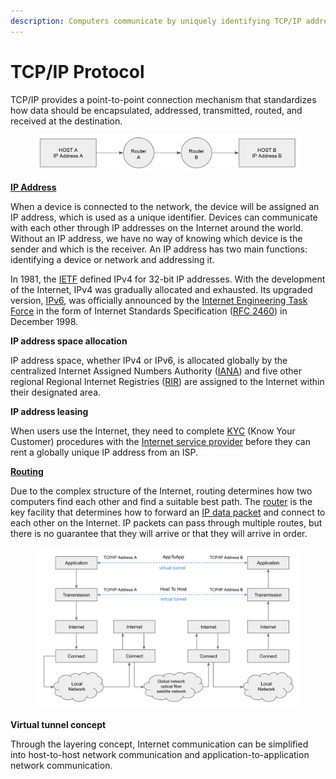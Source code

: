 ```yaml
---
description: Computers communicate by uniquely identifying TCP/IP addresses
---
```


# TCP/IP Protocol

TCP/IP provides a point-to-point connection mechanism that standardizes how data should be encapsulated, addressed, transmitted, routed, and received at the destination.

<figure><img src="../../../.gitbook/assets/image (2) (1) (1).png" alt=""><figcaption></figcaption></figure>

[**IP Address**](https://en.wikipedia.org/wiki/IP\_address)

When a device is connected to the network, the device will be assigned an IP address, which is used as a unique identifier. Devices can communicate with each other through IP addresses on the Internet around the world. Without an IP address, we have no way of knowing which device is the sender and which is the receiver. An IP address has two main functions: identifying a device or network and addressing it.

In 1981, the [IETF](https://www.ietf.org/) defined IPv4 for 32-bit IP addresses. With the development of the Internet, IPv4 was gradually allocated and exhausted. Its upgraded version, [IPv6](https://datatracker.ietf.org/doc/html/rfc2460), was officially announced by the [Internet Engineering Task Force](https://en.wikipedia.org/wiki/Internet\_Engineering\_Task\_Force) in the form of Internet Standards Specification ([RFC 2460](https://datatracker.ietf.org/doc/html/rfc2460)) in December 1998.

**IP address space allocation**

IP address space, whether IPv4 or IPv6, is allocated globally by the centralized Internet Assigned Numbers Authority ([IANA](https://en.wikipedia.org/wiki/Internet\_Assigned\_Numbers\_Authority)) and five other regional Regional Internet Registries ([RIR](https://en.wikipedia.org/wiki/Regional\_Internet\_registry)) are assigned to the Internet within their designated area.

**IP address leasing**

When users use the Internet, they need to complete [KYC](https://en.wikipedia.org/wiki/Know\_your\_customer) (Know Your Customer) procedures with the [Internet service provider](https://en.wikipedia.org/wiki/Internet\_service\_provider) before they can rent a globally unique IP address from an ISP.

[**Routing**](https://en.wikipedia.org/wiki/Routing)

Due to the complex structure of the Internet, routing determines how two computers find each other and find a suitable best path. The [router](https://en.wikipedia.org/wiki/Router\_\(computing\)) is the key facility that determines how to forward an [IP data packet](https://en.wikipedia.org/wiki/Network\_packet) and connect to each other on the Internet. IP packets can pass through multiple routes, but there is no guarantee that they will arrive or that they will arrive in order.

<figure><img src="../../../.gitbook/assets/image (1) (1) (1).png" alt=""><figcaption></figcaption></figure>

**Virtual tunnel concept**

Through the layering concept, Internet communication can be simplified into host-to-host network communication and application-to-application network communication.
